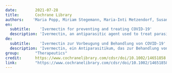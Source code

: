 ```yaml
---
date:        2021-07-28
title:       Cochrane Library
authors:    'Maria Popp, Miriam Stegemann, Maria-Inti Metzendorf, Susan Gould, Peter Kranke, Patrick Meybohm, Nicole Skoetz, Stephanie Weibel'
en:
  subtitle:    'Ivermectin for preventing and treating COVID‐19'
  description: 'Ivermectin, an antiparasitic agent used to treat parasitic infestations, inhibits the replication of viruses in vitro. The molecular hypothesis of ivermectin‛s antiviral mode of action suggests an inhibitory effect on severe acute respiratory syndrome coronavirus 2 (SARS‐CoV‐2) replication in the early stages of infection. Currently, evidence on efficacy and safety of ivermectin for prevention of SARS‐CoV‐2 infection and COVID‐19 treatment is conflicting.'
de: 
  subtitle:    'Ivermectin zur Vorbeugung und Behandlung von COVID-19'
  description: 'Ivermectin, ein Antiparasitikum, das zur Behandlung von Parasitenbefall eingesetzt wird, hemmt in vitro die Replikation von Viren. Die molekulare Hypothese der antiviralen Wirkungsweise von Ivermectin legt eine hemmende Wirkung auf die Replikation des schweren akuten respiratorischen Syndroms Coronavirus 2 (SARS-CoV-2) in den frühen Phasen der Infektion nahe. Derzeit gibt es widersprüchliche Erkenntnisse über die Wirksamkeit und Sicherheit von Ivermectin bei der Prävention von SARS-CoV-2-Infektionen und der COVID-19-Behandlung.'
group:       "Therapeutics"
credit:      https://www.cochranelibrary.com/cdsr/doi/10.1002/14651858.CD015017.pub2/full
link:        "https://www.cochranelibrary.com/cdsr/doi/10.1002/14651858.CD015017.pub2/epdf/full/en"
---
```

<object data="{{ page.link }}" style='height:calc(100vh - 400px); width: 100%' type='application/pdf'></object>